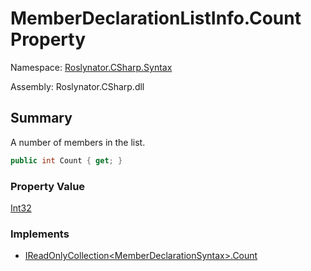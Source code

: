 # MemberDeclarationListInfo\.Count Property

Namespace: [Roslynator.CSharp.Syntax](../../README.md)

Assembly: Roslynator\.CSharp\.dll

## Summary

A number of members in the list\.

```csharp
public int Count { get; }
```

### Property Value

[Int32](https://docs.microsoft.com/en-us/dotnet/api/system.int32)

### Implements

* [IReadOnlyCollection\<MemberDeclarationSyntax>.Count](https://docs.microsoft.com/en-us/dotnet/api/system.collections.generic.ireadonlycollection-1.count)

